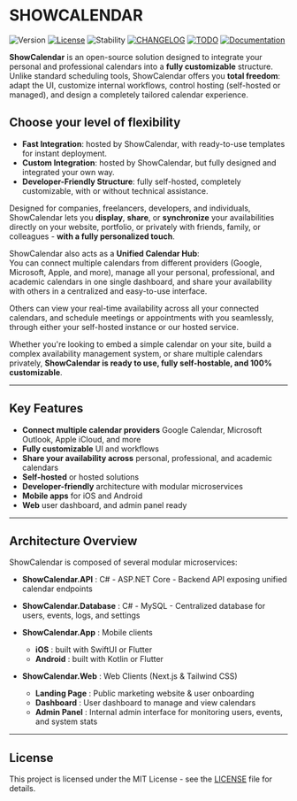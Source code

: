 # SHOWCALENDAR

[VERSION_BADGE]: https://img.shields.io/badge/version-WIP-blue.svg
[LICENSE_BADGE]: https://img.shields.io/badge/license-MIT-blue.svg
[LICENSE_URL]: LICENSE
[TOTAL_STABILITY]: https://img.shields.io/badge/Total%20Stability-100%25-blue
[CHANGELOG_BADGE]: https://img.shields.io/badge/CHANGELOG-blue.svg
[CHANGELOG_URL]: CHANGELOG.md
[TODO_BADGE]: https://img.shields.io/badge/TODO-blue.svg
[TODO_URL]: TODO.md
[DOCS_BADGE]: https://img.shields.io/badge/DOCS-blue.svg
[DOCS_URL]: docs/

![Version][VERSION_BADGE] [![License][LICENSE_BADGE]][LICENSE_URL] ![Stability][TOTAL_STABILITY] [![CHANGELOG][CHANGELOG_BADGE]][CHANGELOG_URL] [![TODO][TODO_BADGE]][TODO_URL] [![Documentation][DOCS_BADGE]][DOCS_URL]

**ShowCalendar** is an open-source solution designed to integrate your personal and professional calendars into a **fully customizable** structure.  
Unlike standard scheduling tools, ShowCalendar offers you **total freedom**: adapt the UI, customize internal workflows, control hosting (self-hosted or managed), and design a completely tailored calendar experience.

## Choose your level of flexibility

- **Fast Integration**: hosted by ShowCalendar, with ready-to-use templates for instant deployment.
- **Custom Integration**: hosted by ShowCalendar, but fully designed and integrated your own way.
- **Developer-Friendly Structure**: fully self-hosted, completely customizable, with or without technical assistance.

Designed for companies, freelancers, developers, and individuals, ShowCalendar lets you **display**, **share**, or **synchronize** your availabilities directly on your website, portfolio, or privately with friends, family, or colleagues - **with a fully personalized touch**.

ShowCalendar also acts as a **Unified Calendar Hub**:  
You can connect multiple calendars from different providers (Google, Microsoft, Apple, and more), manage all your personal, professional, and academic calendars in one single dashboard, and share your availability with others in a centralized and easy-to-use interface.

Others can view your real-time availability across all your connected calendars, and schedule meetings or appointments with you seamlessly, through either your self-hosted instance or our hosted service.

Whether you're looking to embed a simple calendar on your site, build a complex availability management system, or share multiple calendars privately, **ShowCalendar is ready to use, fully self-hostable, and 100% customizable**.

---

## Key Features

- **Connect multiple calendar providers** Google Calendar, Microsoft Outlook, Apple iCloud, and more
- **Fully customizable** UI and workflows
- **Share your availability across** personal, professional, and academic calendars
- **Self-hosted** or hosted solutions
- **Developer-friendly** architecture with modular microservices
- **Mobile apps** for iOS and Android
- **Web** user dashboard, and admin panel ready

---

## Architecture Overview

ShowCalendar is composed of several modular microservices:

- **ShowCalendar.API** : C# - ASP.NET Core - Backend API exposing unified calendar endpoints

- **ShowCalendar.Database** : C# - MySQL - Centralized database for users, events, logs, and settings

- **ShowCalendar.App** : Mobile clients

  - **iOS** : built with SwiftUI or Flutter
  - **Android** : built with Kotlin or Flutter

- **ShowCalendar.Web** : Web Clients (Next.js & Tailwind CSS)
  - **Landing Page** : Public marketing website & user onboarding
  - **Dashboard** : User dashboard to manage and view calendars
  - **Admin Panel** : Internal admin interface for monitoring users, events, and system stats

---

## License

This project is licensed under the MIT License - see the [LICENSE](LICENSE) file for details.
